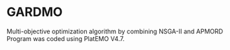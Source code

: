 # GARDMO
Multi-objective optimization algorithm by combining NSGA-II and APMORD
Program was coded using PlatEMO V4.7.
